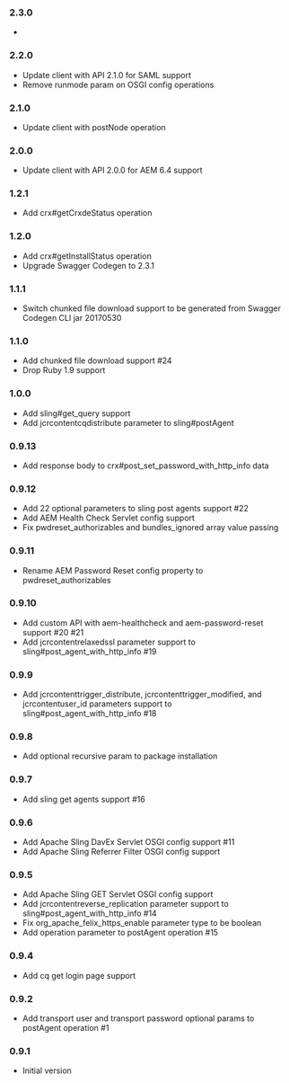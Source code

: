### 2.3.0
*

### 2.2.0
* Update client with API 2.1.0 for SAML support
* Remove runmode param on OSGI config operations

### 2.1.0
* Update client with postNode operation

### 2.0.0
* Update client with API 2.0.0 for AEM 6.4 support

### 1.2.1
* Add crx#getCrxdeStatus operation

### 1.2.0
* Add crx#getInstallStatus operation
* Upgrade Swagger Codegen to 2.3.1

### 1.1.1
* Switch chunked file download support to be generated from Swagger Codegen CLI jar 20170530

### 1.1.0
* Add chunked file download support #24
* Drop Ruby 1.9 support

### 1.0.0
* Add sling#get_query support
* Add jcrcontentcqdistribute parameter to sling#postAgent

### 0.9.13
* Add response body to crx#post_set_password_with_http_info data

### 0.9.12
* Add 22 optional parameters to sling post agents support #22
* Add AEM Health Check Servlet config support
* Fix pwdreset_authorizables and bundles_ignored array value passing

### 0.9.11
* Rename AEM Password Reset config property to pwdreset_authorizables

### 0.9.10
* Add custom API with aem-healthcheck and aem-password-reset support #20 #21
* Add jcrcontentrelaxedssl parameter support to sling#post_agent_with_http_info #19

### 0.9.9
* Add jcrcontenttrigger_distribute, jcrcontenttrigger_modified, and jcrcontentuser_id parameters support to sling#post_agent_with_http_info #18

### 0.9.8
* Add optional recursive param to package installation

### 0.9.7
* Add sling get agents support #16

### 0.9.6
* Add Apache Sling DavEx Servlet OSGI config support #11
* Add Apache Sling Referrer Filter OSGI config support

### 0.9.5
* Add Apache Sling GET Servlet OSGI config support
* Add jcrcontentreverse_replication parameter support to sling#post_agent_with_http_info #14
* Fix org_apache_felix_https_enable parameter type to be boolean
* Add operation parameter to postAgent operation #15

### 0.9.4
* Add cq get login page support

### 0.9.2
* Add transport user and transport password optional params to postAgent operation #1

### 0.9.1
* Initial version
